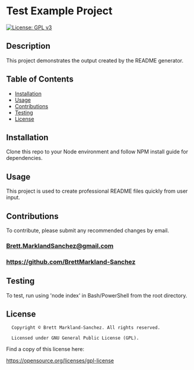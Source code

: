 
  # Test Example Project
  [![License: GPL v3](https://img.shields.io/badge/License-GPLv3-blue.svg)](https://www.gnu.org/licenses/gpl-3.0)
  ## Description
  This project demonstrates the output created by the README generator.
  ## Table of Contents
  - [Installation](#installation)
  - [Usage](#usage)
  - [Contributions](#contributions)
  - [Testing](#testing)
  - [License](#license)
  ## Installation
  Clone this repo to your Node environment and follow NPM install guide for dependencies.
  ## Usage
  This project is used to create professional README files quickly from user input.
  ## Contributions
  To contribute, please submit any recommended changes by email.
  ### Brett.MarklandSanchez@gmail.com
  ### https://github.com/BrettMarkland-Sanchez
  ## Testing
  To test, run using 'node index' in Bash/PowerShell from the root directory.
  ## License
  
      Copyright © Brett Markland-Sanchez. All rights reserved.

      Licensed under GNU General Public License (GPL).

      

  Find a copy of this license here:

  https://opensource.org/licenses/gpl-license
  